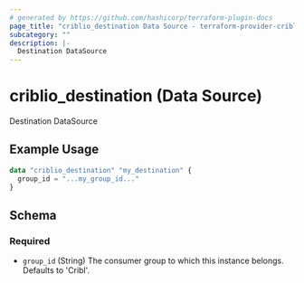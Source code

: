 ```yaml
---
# generated by https://github.com/hashicorp/terraform-plugin-docs
page_title: "criblio_destination Data Source - terraform-provider-criblio"
subcategory: ""
description: |-
  Destination DataSource
---
```


# criblio_destination (Data Source)

Destination DataSource

## Example Usage

```terraform
data "criblio_destination" "my_destination" {
  group_id = "...my_group_id..."
}
```

<!-- schema generated by tfplugindocs -->
## Schema

### Required

- `group_id` (String) The consumer group to which this instance belongs. Defaults to 'Cribl'.

